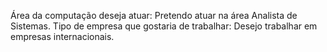 Área da computação deseja atuar: Pretendo atuar na área Analista de Sistemas.
Tipo de empresa que gostaria de trabalhar: Desejo trabalhar em empresas internacionais.
